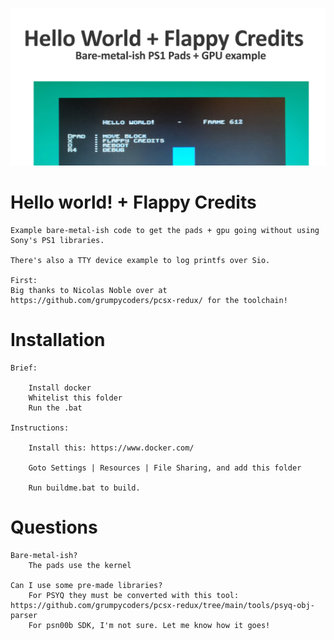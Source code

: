 
![](social_card_PNG.png)


# Hello world! + Flappy Credits
	
	Example bare-metal-ish code to get the pads + gpu going without using Sony's PS1 libraries.

	There's also a TTY device example to log printfs over Sio.

	First:
	Big thanks to Nicolas Noble over at https://github.com/grumpycoders/pcsx-redux/ for the toolchain!



# Installation

	Brief:

		Install docker
		Whitelist this folder
		Run the .bat

	Instructions:

		Install this: https://www.docker.com/

		Goto Settings | Resources | File Sharing, and add this folder

		Run buildme.bat to build.


# Questions

	Bare-metal-ish?
		The pads use the kernel

	Can I use some pre-made libraries?
		For PSYQ they must be converted with this tool:	https://github.com/grumpycoders/pcsx-redux/tree/main/tools/psyq-obj-parser
		For psn00b SDK, I'm not sure. Let me know how it goes!



